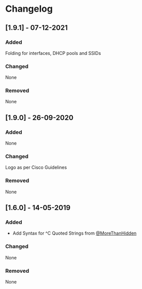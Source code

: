# Changelog

## [1.9.1] - 07-12-2021

### Added

Folding for interfaces, DHCP pools and SSIDs

### Changed

None

### Removed

None

## [1.9.0] - 26-09-2020

### Added

None

### Changed

Logo as per Cisco Guidelines

### Removed

None

## [1.6.0] - 14-05-2019

### Added

* Add Syntax for ^C Quoted Strings from [@MoreThanHidden](https://github.com/MoreThanHidden/vscode-cisco-syntax)

### Changed

None

### Removed

None
